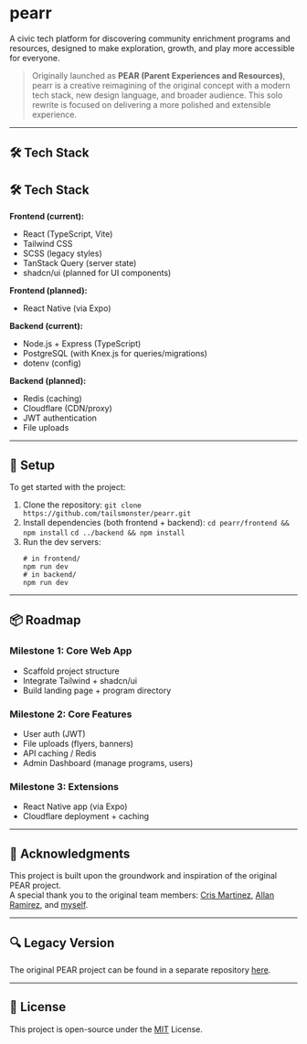 # pearr

A civic tech platform for discovering community enrichment programs and resources, designed to make exploration, growth, and play more accessible for everyone.

> Originally launched as **PEAR (Parent Experiences and Resources)**, pearr is a creative reimagining of the original concept with a modern tech stack, new design language, and broader audience. This solo rewrite is focused on delivering a more polished and extensible experience.

---

## 🛠️ Tech Stack

## 🛠️ Tech Stack

**Frontend (current):**  
- React (TypeScript, Vite)  
- Tailwind CSS  
- SCSS (legacy styles)  
- TanStack Query (server state)  
- shadcn/ui (planned for UI components)  

**Frontend (planned):**  
- React Native (via Expo)  

**Backend (current):**  
- Node.js + Express (TypeScript)  
- PostgreSQL (with Knex.js for queries/migrations)  
- dotenv (config)  

**Backend (planned):**  
- Redis (caching)  
- Cloudflare (CDN/proxy)  
- JWT authentication  
- File uploads  

---

## 🚀 Setup

To get started with the project:

1.  Clone the repository:
    `git clone https://github.com/tailsmonster/pearr.git`
2.  Install dependencies (both frontend + backend):
    `cd pearr/frontend && npm install`
    `cd ../backend && npm install`
3.  Run the dev servers:
    ```
    # in frontend/
    npm run dev
    # in backend/
    npm run dev

    ```

---

## 📦 Roadmap

### Milestone 1: Core Web App
- Scaffold project structure
- Integrate Tailwind + shadcn/ui
- Build landing page + program directory
### Milestone 2: Core Features
- User auth (JWT)
- File uploads (flyers, banners)
- API caching / Redis
- Admin Dashboard (manage programs, users)
### Milestone 3: Extensions
- React Native app (via Expo)
- Cloudflare deployment + caching
---

## 🧾 Acknowledgments

This project is built upon the groundwork and inspiration of the original PEAR project.  
A special thank you to the original team members: [Cris Martinez](https://github.com/CrisM05), [Allan Ramirez](https://github.com/Allancool9), and [myself](https://github.com/tailsmonster).

---

## 🔍 Legacy Version

The original PEAR project can be found in a separate repository [here](https://github.com/NCA-Association/PEAR).

---

## 🧭 License

This project is open-source under the [MIT](LICENSE.md) License.
